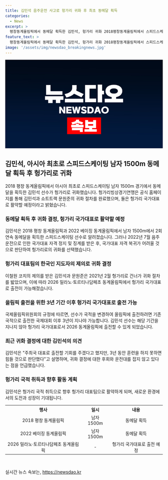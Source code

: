 ```yaml
---
title: 김민석 음주운전 사고로 헝가리 귀화 후 최초 동메달 획득
categories:
  - News
excerpt: >
  평창동계올림픽에서 동메달 획득한 김민석, 헝가리 귀화 2018평창동계올림픽에서 스피드스케이팅 남자 1500m 동메달을 획득한 김민석(25)이 헝가리로 귀화했다. 국내 빙상경기 연맹으로부터 징계를 받은 뒤, 국가대표 자격 정지로 인해 훈련하지 못한 김민석은 헝가리 대표팀의 한국인 지도자가 귀화를 제의하며 김민석과 다른 선수가 귀화 절차를 밟았다. 이로써 2026 밀라노·토르티나담페초 동계올림픽 출전이 가능하다.
feature_text: >
  평창동계올림픽에서 동메달 획득한 김민석, 헝가리 귀화 2018평창동계올림픽에서 스피드스케이팅 남자 1500m 동메달을 획득한 김민석(25)이 헝가리로 귀화했다. 국내 빙상경기 연맹으로부터 징계를 받은 뒤, 국가대표 자격 정지로 인해 훈련하지 못한 김민석은 헝가리 대표팀의 한국인 지도자가 귀화를 제의하며 김민석과 다른 선수가 귀화 절차를 밟았다. 이로써 2026 밀라노·토르티나담페초 동계올림픽 출전이 가능하다.
image: '/assets/img/newsdao_breakingnews.jpg'
---
```


<p><img src="/assets/img/newsdao_breakingnews.jpg" alt="flaretime 속보" /></p>

<h2 data-ke-size="size26">김민석, 아시아 최초로 스피드스케이팅 남자 1500m 동메달 획득 후 헝가리로 귀화</h2>

<p data-ke-size="size16">2018 평창 동계올림픽에서 아시아 최초로 스피드스케이팅 남자 1500m 경기에서 동메달을 획득한 김민석 선수가 헝가리로 귀화했습니다. 헝가리빙상경기연맹은 공식 홈페이지를 통해 김민석과 쇼트트랙 문원준의 귀화 절차를 완료했으며, 둘은 헝가리 국가대표로 활약할 예정이라고 밝혔습니다.</p>

<h3>동메달 획득 후 귀화 결정, 헝가리 국가대표로 활약할 예정</h3>

<p data-ke-size="size16">김민석은 2018 평창 동계올림픽과 2022 베이징 동계올림픽에서 남자 1500m에서 2회 연속 동메달을 획득한 스피드스케이팅 선수로 알려졌습니다. 그러나 2022년 7월 음주운전으로 인한 국가대표 자격 정지 및 징계를 받은 후, 국가대표 자격 복귀가 어려울 것으로 판단하여 헝가리로의 귀화를 선택했습니다.</p>

<h3>헝가리 대표팀의 한국인 지도자의 제의로 귀화 결정</h3>

<p data-ke-size="size16">이철원 코치의 제의를 받은 김민석과 문원준은 2021년 2월 헝가리로 건너가 귀화 절차를 밟았으며, 이에 따라 2026 밀라노·토르티나담페초 동계올림픽에서 헝가리 국가대표로 출전이 가능해졌습니다.</p>

<h3>올림픽 출전을 위한 3년 기간 이후 헝가리 국가대표로 출전 가능</h3>

<p data-ke-size="size16">국제올림픽위원회의 규정에 따르면, 선수가 국적을 변경하여 올림픽에 출전하려면 기존 국적으로 출전한 국제대회 이후 3년이 지나야 가능합니다. 김민석 선수는 해당 기간을 지나지 않아 헝가리 국가대표로서 2026 동계올림픽에 출전할 수 있게 되었습니다.</p>

<h3>최근 귀화 결정에 대한 김민석의 의견</h3>

<p data-ke-size="size16">김민석은 "주최국 대표로 출전할 기회를 주겠다고 했지만, 3년 동안 훈련을 하지 못하면 힘들 것으로 판단했다"고 설명하며, 귀화 결정에 대한 후회와 운전대를 잡지 않고 있다는 점을 언급했습니다.</p>

<h3>헝가리 국적 취득과 향후 활동 계획</h3>

<p data-ke-size="size16">김민석은 헝가리 국적 취득으로 향후 헝가리 대표팀으로 활약하게 되며, 새로운 환경에서의 도전과 성장이 기대됩니다.</p>

<table>
    <tr>
        <th style="text-align: center;">행사</th>
        <th style="text-align: center;">일시</th>
        <th style="text-align: center;">내용</th>
    </tr>
    <tr>
        <td style="text-align: center;">2018 평창 동계올림픽</td>
        <td style="text-align: center;">남자 1500m</td>
        <td style="text-align: center;">동메달 획득</td>
    </tr>
    <tr>
        <td style="text-align: center;">2022 베이징 동계올림픽</td>
        <td style="text-align: center;">남자 1500m</td>
        <td style="text-align: center;">동메달 획득</td>
    </tr>
    <tr>
        <td style="text-align: center;">2026 밀라노·토르티나담페초 동계올림픽</td>
        <td style="text-align: center;">-</td>
        <td style="text-align: center;">헝가리 국가대표로 출전 예정</td>
    </tr>
</table>

<p data-ke-size="size16">&nbsp;</p>
실시간 뉴스 속보는, <a href="https://newsdao.kr" rel="dofollow">https://newsdao.kr</a>


